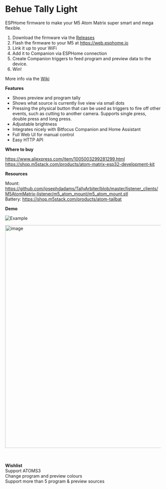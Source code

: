 Behue Tally Light
=================================================================================


ESPHome firmware to make your M5 Atom Matrix super smart and mega flexible.

1. Download the firmware via the [Releases](../../releases)
2. Flash the firmware to your M5 at https://web.esphome.io
3. Link it up to your WiFi
4. Add it to Companion via ESPHome connection
5. Create Companion triggers to feed program and preview data to the device.
6. Win!

More info via the [Wiki](../../wiki)

**Features**

 - Shows preview and program tally
 -  Shows what source is currently live view via small dots
 - Pressing the physical button that can be used as triggers to fire off other events, such as cutting to another camera. Supports single press, double press and long press.
 -  Adjustable brightness
 - Integrates nicely with Bitfocus Companion and Home Assistant
 - Full Web UI for manual control
 - Easy HTTP API

**Where to buy**

https://www.aliexpress.com/item/1005003299281299.html
\
https://shop.m5stack.com/products/atom-matrix-esp32-development-kit

**Resources**

Mount:
https://github.com/josephdadams/TallyArbiter/blob/master/listener_clients/M5AtomMatrix-listener/m5_atom_mount/m5_atom_mount.stl
\
Battery:
https://shop.m5stack.com/products/atom-tailbat

**Demo**

![Example](https://behuestudio.com/wp-content/uploads/2025/10/Smart-Tally-Example.gif)

<img width="756" height="722" alt="image" src="https://github.com/user-attachments/assets/5e241cfd-8489-483d-b1be-4fa2cf8f5d66" />

\
\
**Wishlist**
\
Support ATOMS3
\
Change program and preview colours
\
Support more than 5 program & preview sources
